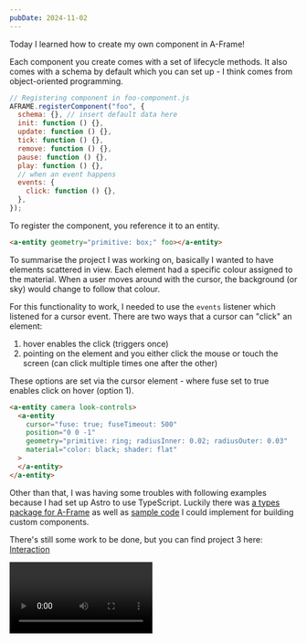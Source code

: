 ```yaml
---
pubDate: 2024-11-02
---
```


Today I learned how to create my own component in A-Frame!

Each component you create comes with a set of lifecycle methods. It also comes with a schema by default which you can set up - I think comes from object-oriented programming.

```js
// Registering component in foo-component.js
AFRAME.registerComponent("foo", {
  schema: {}, // insert default data here
  init: function () {},
  update: function () {},
  tick: function () {},
  remove: function () {},
  pause: function () {},
  play: function () {},
  // when an event happens
  events: {
    click: function () {},
  },
});
```

To register the component, you reference it to an entity.

```html
<a-entity geometry="primitive: box;" foo></a-entity>
```

To summarise the project I was working on, basically I wanted to have elements scattered in view. Each element had a specific colour assigned to the material. When a user moves around with the cursor, the background (or sky) would change to follow that colour.

For this functionality to work, I needed to use the `events` listener which listened for a cursor event. There are two ways that a cursor can "click" an element:

1. hover enables the click (triggers once)
2. pointing on the element and you either click the mouse or touch the screen (can click multiple times one after the other)

These options are set via the cursor element - where fuse set to true enables click on hover (option 1).

```html
<a-entity camera look-controls>
  <a-entity
    cursor="fuse: true; fuseTimeout: 500"
    position="0 0 -1"
    geometry="primitive: ring; radiusInner: 0.02; radiusOuter: 0.03"
    material="color: black; shader: flat"
  >
  </a-entity>
</a-entity>
```

Other than that, I was having some troubles with following examples because I had set up Astro to use TypeScript. Luckily there was [a types package for A-Frame](https://www.npmjs.com/package/@types/aframe) as well as [sample code](https://aframe-typescript.dev/reference/component/) I could implement for building custom components.

There's still some work to be done, but you can find project 3 here: [Interaction](/a-frame/sketch/3-interaction)

<video controls width="250">
  <source src="/a-frame/ref/3-interaction-1.mp4" type="video/mp4">
</video>
